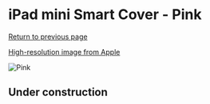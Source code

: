 # iPad mini Smart Cover - Pink

[Return to previous page](/ipad_mini)

[High-resolution image from Apple](https://store.storeimages.cdn-apple.com/8756/as-images.apple.com/is/MGNN2?wid=4500&hei=4500&fmt=png)

<div style="width: 512px"><img src="/almost_uncompressed/MGNN2.webp" alt="Pink"></div>

## Under construction
